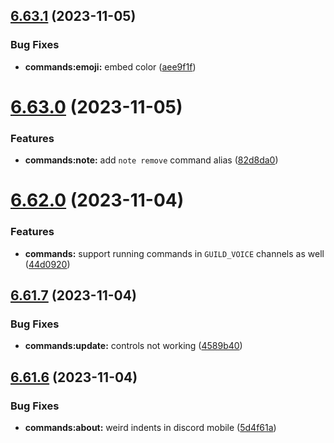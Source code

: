 ## [6.63.1](https://github.com/onesoft-sudo/sudobot/compare/v6.63.0...v6.63.1) (2023-11-05)


### Bug Fixes

* **commands:emoji:** embed color ([aee9f1f](https://github.com/onesoft-sudo/sudobot/commit/aee9f1f25843cd31486d89dcb47170a311694d13))



# [6.63.0](https://github.com/onesoft-sudo/sudobot/compare/v6.62.0...v6.63.0) (2023-11-05)


### Features

* **commands:note:** add `note remove` command alias ([82d8da0](https://github.com/onesoft-sudo/sudobot/commit/82d8da05f9bc0fc3d23fe1417aa998981ebf8684))



# [6.62.0](https://github.com/onesoft-sudo/sudobot/compare/v6.61.7...v6.62.0) (2023-11-04)


### Features

* **commands:** support running commands in `GUILD_VOICE` channels as well ([44d0920](https://github.com/onesoft-sudo/sudobot/commit/44d0920fc4db3a04ccc5c19bc124da8b75eaba48))



## [6.61.7](https://github.com/onesoft-sudo/sudobot/compare/v6.61.6...v6.61.7) (2023-11-04)


### Bug Fixes

* **commands:update:** controls not working ([4589b40](https://github.com/onesoft-sudo/sudobot/commit/4589b40cdb8d5e0b3fe32da21e5e2909c315a767))



## [6.61.6](https://github.com/onesoft-sudo/sudobot/compare/v6.61.5...v6.61.6) (2023-11-04)


### Bug Fixes

* **commands:about:** weird indents in discord mobile ([5d4f61a](https://github.com/onesoft-sudo/sudobot/commit/5d4f61a96a10049004320847df94f3131f56b02c))



